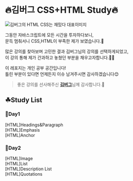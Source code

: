 # 🔥김버그 CSS+HTML Study🔥
![김버그의 HTML CSS는 재밌다 대표이미지](https://grm-project-template-bucket.s3.ap-northeast-2.amazonaws.com/lecture/lec_abnek_1589965849144/coverImage.jpg?_=1590480955473)

그동안 자바스크립트에 모든 시간을 투자하다보니,  
문득 멈춰서니 CSS,HTML이 부족한 제가 보였습니다.🤨  

많은 강의를 찾아보며 고민한 결과 김버그님의 강의를 선택하게되었고,  
이 강의 통해 제가 간과하고 놓쳤던 부분을 채우고자합니다.🙏🏻

이 레포지는 개인 공부 공간입니다!  
틀린 부분이 있다면 언제든지 이슈 남겨주시면 감사하겠습니다😊

>좋은 강의를 선사해주신 [**김버그**](https://github.com/rohjs)님께 감사합니다.🙌

## ☘Study List
### 🌱Day1  
[HTML]Headings&Paragraph  
[HTML]Emphasis  
[HTML]Anchor  

### 🌱Day2
[HTML]Image  
[HTML]List  
[HTML]Description List  
[HTML]Quotations  
